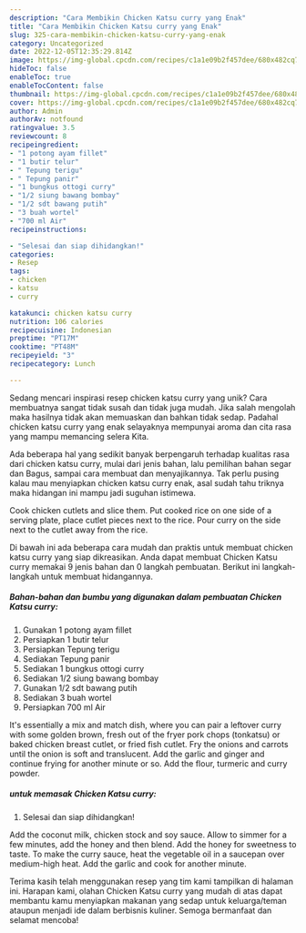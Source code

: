 ```yaml
---
description: "Cara Membikin Chicken Katsu curry yang Enak"
title: "Cara Membikin Chicken Katsu curry yang Enak"
slug: 325-cara-membikin-chicken-katsu-curry-yang-enak
category: Uncategorized
date: 2022-12-05T12:35:29.814Z
image: https://img-global.cpcdn.com/recipes/c1a1e09b2f457dee/680x482cq70/chicken-katsu-curry-foto-resep-utama.jpg
hideToc: false
enableToc: true
enableTocContent: false
thumbnail: https://img-global.cpcdn.com/recipes/c1a1e09b2f457dee/680x482cq70/chicken-katsu-curry-foto-resep-utama.jpg
cover: https://img-global.cpcdn.com/recipes/c1a1e09b2f457dee/680x482cq70/chicken-katsu-curry-foto-resep-utama.jpg
author: Admin
authorAv: notfound
ratingvalue: 3.5
reviewcount: 8
recipeingredient:
- "1 potong ayam fillet"
- "1 butir telur"
- " Tepung terigu"
- " Tepung panir"
- "1 bungkus ottogi curry"
- "1/2 siung bawang bombay"
- "1/2 sdt bawang putih"
- "3 buah wortel"
- "700 ml Air"
recipeinstructions:

- "Selesai dan siap dihidangkan!"
categories:
- Resep
tags:
- chicken
- katsu
- curry

katakunci: chicken katsu curry 
nutrition: 106 calories
recipecuisine: Indonesian
preptime: "PT17M"
cooktime: "PT48M"
recipeyield: "3"
recipecategory: Lunch

---
```





Sedang mencari inspirasi resep chicken katsu curry yang unik? Cara membuatnya sangat tidak susah dan tidak juga mudah. Jika salah mengolah maka hasilnya tidak akan memuaskan dan bahkan tidak sedap. Padahal chicken katsu curry yang enak selayaknya mempunyai aroma dan cita rasa yang mampu memancing selera Kita.





Ada beberapa hal yang sedikit banyak berpengaruh terhadap kualitas rasa dari chicken katsu curry, mulai dari jenis bahan, lalu pemilihan bahan segar dan Bagus, sampai cara membuat dan menyajikannya. Tak perlu pusing kalau mau menyiapkan chicken katsu curry enak,      asal sudah tahu triknya maka hidangan ini mampu jadi suguhan istimewa.














Cook chicken cutlets and slice them. Put cooked rice on one side of a serving plate, place cutlet pieces next to the rice. Pour curry on the side next to the cutlet away from the rice.






Di bawah ini ada beberapa cara mudah dan praktis untuk membuat chicken katsu curry yang siap dikreasikan. Anda dapat membuat Chicken Katsu curry memakai 9 jenis bahan dan 0 langkah pembuatan. Berikut ini langkah-langkah untuk membuat hidangannya.

<!--inarticleads1-->

##### Bahan-bahan dan bumbu yang digunakan dalam pembuatan Chicken Katsu curry:

1. Gunakan 1 potong ayam fillet
1. Persiapkan 1 butir telur
1. Persiapkan  Tepung terigu
1. Sediakan  Tepung panir
1. Sediakan 1 bungkus ottogi curry
1. Sediakan 1/2 siung bawang bombay
1. Gunakan 1/2 sdt bawang putih
1. Sediakan 3 buah wortel
1. Persiapkan 700 ml Air


It&#39;s essentially a mix and match dish, where you can pair a leftover curry with some golden brown, fresh out of the fryer pork chops (tonkatsu) or baked chicken breast cutlet, or fried fish cutlet. Fry the onions and carrots until the onion is soft and translucent. Add the garlic and ginger and continue frying for another minute or so. Add the flour, turmeric and curry powder. 

<!--inarticleads2-->

#####  untuk memasak Chicken Katsu curry:


1. Selesai dan siap dihidangkan!

Add the coconut milk, chicken stock and soy sauce. Allow to simmer for a few minutes, add the honey and then blend. Add the honey for sweetness to taste. To make the curry sauce, heat the vegetable oil in a saucepan over medium-high heat. Add the garlic and cook for another minute. 

Terima kasih telah menggunakan resep yang tim kami tampilkan di halaman ini. Harapan kami, olahan Chicken Katsu curry yang mudah di atas dapat membantu kamu menyiapkan makanan yang sedap untuk keluarga/teman ataupun menjadi ide dalam berbisnis kuliner. Semoga bermanfaat dan selamat mencoba!
